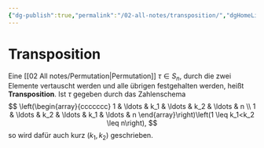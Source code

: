 ```yaml
---
{"dg-publish":true,"permalink":"/02-all-notes/transposition/","dgHomeLink":true,"dgPassFrontmatter":false}
---
```


# Transposition
Eine [[02 All notes/Permutation|Permutation]] $\tau \in S_n$, durch die zwei Elemente vertauscht werden und alle übrigen festgehalten werden, heißt **Transposition**. Ist $\tau$ gegeben durch das Zahlenschema
$$
\left(\begin{array}{ccccccc}
1 & \ldots & k_1 & \ldots & k_2 & \ldots & n \\
1 & \ldots & k_2 & \ldots & k_1 & \ldots & n
\end{array}\right)\left(1 \leq k_1<k_2 \leq n\right),
$$
so wird dafür auch kurz $\left(k_1, k_2\right)$ geschrieben.